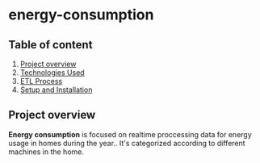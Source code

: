 # energy-consumption

## Table of content
1. [Project overview](#Project-overview)
2. [Technologies Used](#Technologies-Used)
3. [ETL Process](#ELT-process)
4. [Setup and Installation](#Setup-and-Installation)

## Project overview
**Energy consumption** is focused on realtime proccessing data for energy usage in homes during the year..
It's categorized according to different machines in the home.
